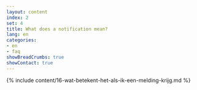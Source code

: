 ```yaml
---
layout: content
index: 2
set: 4 
title: What does a notification mean?
lang: en
categories:
- en
- faq
showBreadCrumbs: true
showContact: true
---
```

{% include content/16-wat-betekent-het-als-ik-een-melding-krijg.md %}
